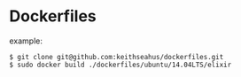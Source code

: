 # Dockerfiles

example:

```
$ git clone git@github.com:keithseahus/dockerfiles.git
$ sudo docker build ./dockerfiles/ubuntu/14.04LTS/elixir
```
